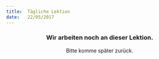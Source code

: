 ```yaml
---
title:  Tägliche Lektion
date:   22/05/2017
---
```


### <center>Wir arbeiten noch an dieser Lektion.</center>
<center>Bitte komme später zurück.</center>